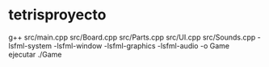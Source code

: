 # tetrisproyecto
g++ src/main.cpp src/Board.cpp src/Parts.cpp src/UI.cpp src/Sounds.cpp -lsfml-system -lsfml-window -lsfml-graphics -lsfml-audio -o Game   
ejecutar
./Game